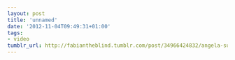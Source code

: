 ```yaml
---
layout: post
title: 'unnamed'
date: '2012-11-04T09:49:31+01:00'
tags:
- video
tumblr_url: http://fabiantheblind.tumblr.com/post/34966424832/angela-sun-saz-for-more-information-on-how-to
---
```

